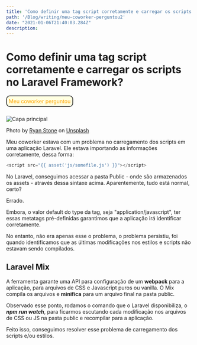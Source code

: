 ```yaml
---
title: 'Como definir uma tag script corretamente e carregar os scripts no Laravel Framework?'
path: '/Blog/writing/meu-coworker-perguntou2'
date: "2021-01-06T21:40:03.284Z"
description:
---
```


# Como definir uma tag script corretamente e carregar os scripts no Laravel Framework?

<div style="color: orange; border: 2px solid #363636; display: inline-block; padding: 5px; margin-bottom: 10px; border-radius: 10px; background-color: lightyellow;">
	<label>Meu coworker perguntou</label>
</div>

![Capa principal](https://images.unsplash.com/photo-1571076250312-ec217013ba75?ixid=MXwxMjA3fDB8MHxwaG90by1wYWdlfHx8fGVufDB8fHw%3D&ixlib=rb-1.2.1&auto=format&fit=crop&w=1350&q=80)

<span>Photo by <a href="https://unsplash.com/@rstone_design?utm_source=unsplash&amp;utm_medium=referral&amp;utm_content=creditCopyText">Ryan Stone</a> on <a href="https://unsplash.com/t/nature?utm_source=unsplash&amp;utm_medium=referral&amp;utm_content=creditCopyText">Unsplash</a></span>

Meu coworker estava com um problema no carregamento dos scripts em uma aplicação Laravel. Ele estava importando as informações corretamente, dessa forma:

```javascript
<script src="{{ asset('js/somefile.js') }}"></script>
```

No Laravel, conseguimos acessar a pasta Public - onde são armazenados os assets - através dessa sintaxe acima. Aparentemente, tudo está normal, certo?

Errado.

Embora, o valor default do type da tag, seja "application/javascript", ter essas metatags pré-definidas garantimos que a aplicação irá identificar corretamente.

No entanto, não era apenas esse o problema, o problema persistiu, foi quando identificamos que as últimas modificações nos estilos e scripts não estavam sendo compilados.

## Laravel Mix

A ferramenta garante uma API para configuração de um **webpack** para a aplicação, para arquivos de CSS e Javascript puros ou vanilla. O Mix compila os arquivos e **minifica** para um arquivo final na pasta public.

Observado esse ponto, rodamos o comando que o Laravel disponibiliza, o ***npm run watch***, para ficarmos escutando cada modificação nos arquivos de CSS ou JS na pasta public e recompilar para a aplicação.

Feito isso, conseguimos resolver esse problema de carregamento dos scripts e/ou estilos.
